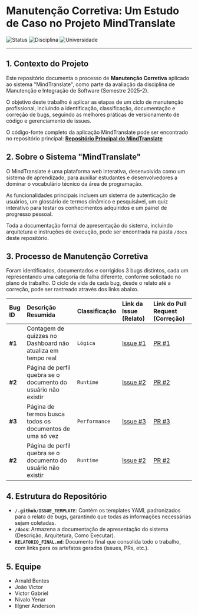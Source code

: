 # Manutenção Corretiva: Um Estudo de Caso no Projeto MindTranslate

![Status](https://img.shields.io/badge/Status-Concluído-brightgreen)
![Disciplina](https://img.shields.io/badge/Disciplina-Manutenção%20e%20Integração%20de%20Software-blue)
![Universidade](https://img.shields.io/badge/Universidade-UFAM%20ICET-lightgrey)

---

## 1. Contexto do Projeto

Este repositório documenta o processo de **Manutenção Corretiva** aplicado ao sistema "MindTranslate", como parte da avaliação da disciplina de Manutenção e Integração de Software (Semestre 2025-2).

O objetivo deste trabalho é aplicar as etapas de um ciclo de manutenção profissional, incluindo a identificação, classificação, documentação e correção de bugs, seguindo as melhores práticas de versionamento de código e gerenciamento de issues.

O código-fonte completo da aplicação MindTranslate pode ser encontrado no repositório principal:
**[Repositório Principal do MindTranslate](https://github.com/Arnaldlucas/Mindtranslate)**

## 2. Sobre o Sistema "MindTranslate"

O MindTranslate é uma plataforma web interativa, desenvolvida como um sistema de aprendizado, para auxiliar estudantes e desenvolvedores a dominar o vocabulário técnico da área de programação.

As funcionalidades principais incluem um sistema de autenticação de usuários, um glossário de termos dinâmico e pesquisável, um quiz interativo para testar os conhecimentos adquiridos e um painel de progresso pessoal. 

Toda a documentação formal de apresentação do sistema, incluindo arquitetura e instruções de execução, pode ser encontrada na pasta `/docs` deste repositório. 

## 3. Processo de Manutenção Corretiva

Foram identificados, documentados e corrigidos 3 bugs distintos, cada um representando uma categoria de falha diferente, conforme solicitado no plano de trabalho. O ciclo de vida de cada bug, desde o relato até a correção, pode ser rastreado através dos links abaixo.

| Bug ID | Descrição Resumida | Classificação | Link da Issue (Relato)  | Link do Pull Request (Correção)  |
| :--- | :--- | :--- | :--- | :--- |
| **#1** | Contagem de quizzes no Dashboard não atualiza em tempo real | `Lógica`  | [Issue #1](LINK_PARA_SUA_ISSUE_1) | [PR #1](LINK_PARA_SEU_PR_1) |
| **#2** | Página de perfil quebra se o documento do usuário não existir | `Runtime`  | [Issue #2](LINK_PARA_SUA_ISSUE_2) | [PR #2](LINK_PARA_SEU_PR_2) |
| **#3** | Página de termos busca todos os documentos de uma só vez | `Performance` | [Issue #3](https://github.com/Arnaldlucas/Mindtranslate/pull/2) | [PR #3](https://github.com/thevictorgabriel/issue-Mindtranslate/issues/3) |
| **#2** | Página de perfil quebra se o documento do usuário não existir | `Runtime`  | [Issue #2](LINK_PARA_SUA_ISSUE_2) | [PR #2](LINK_PARA_SEU_PR_2) |


## 4. Estrutura do Repositório

* **`/.github/ISSUE_TEMPLATE`**: Contém os templates YAML padronizados para o relato de bugs, garantindo que todas as informações necessárias sejam coletadas. 
* **`/docs`**: Armazena a documentação de apresentação do sistema (Descrição, Arquitetura, Como Executar). 
* **`RELATORIO_FINAL.md`**: Documento final que consolida todo o trabalho, com links para os artefatos gerados (issues, PRs, etc.). 

## 5. Equipe

* Arnald Bentes
* João Victor
* Victor Gabriel
* Nivalo Yenar
* Illgner Anderson
